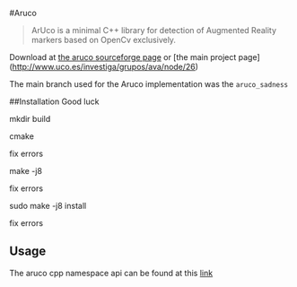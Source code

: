 #Aruco
> ArUco is a minimal C++ library for detection of Augmented Reality markers based on OpenCv exclusively.

Download at [the aruco sourceforge page](http://sourceforge.net/projects/aruco/files/) or [the main project page] (http://www.uco.es/investiga/grupos/ava/node/26)

The main branch used for the Aruco implementation was the `aruco_sadness`

##Installation
Good luck

mkdir build

cmake

fix errors

make -j8

fix errors

sudo make -j8 install

fix errors

## Usage
The aruco cpp namespace api can be found at this [link](http://docs.ros.org/electric/api/aruco_pose/html/namespacearuco.html)
